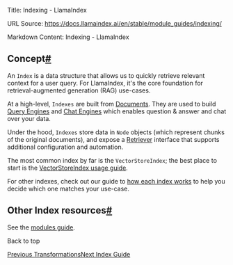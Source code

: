 Title: Indexing - LlamaIndex

URL Source: https://docs.llamaindex.ai/en/stable/module_guides/indexing/

Markdown Content:
Indexing - LlamaIndex


Concept[#](https://docs.llamaindex.ai/en/stable/module_guides/indexing/#concept "Permanent link")
-------------------------------------------------------------------------------------------------

An `Index` is a data structure that allows us to quickly retrieve relevant context for a user query. For LlamaIndex, it's the core foundation for retrieval-augmented generation (RAG) use-cases.

At a high-level, `Indexes` are built from [Documents](https://docs.llamaindex.ai/en/stable/module_guides/loading/documents_and_nodes/). They are used to build [Query Engines](https://docs.llamaindex.ai/en/stable/module_guides/deploying/query_engine/) and [Chat Engines](https://docs.llamaindex.ai/en/stable/module_guides/deploying/chat_engines/) which enables question & answer and chat over your data.

Under the hood, `Indexes` store data in `Node` objects (which represent chunks of the original documents), and expose a [Retriever](https://docs.llamaindex.ai/en/stable/module_guides/querying/retriever/) interface that supports additional configuration and automation.

The most common index by far is the `VectorStoreIndex`; the best place to start is the [VectorStoreIndex usage guide](https://docs.llamaindex.ai/en/stable/module_guides/indexing/vector_store_index/).

For other indexes, check out our guide to [how each index works](https://docs.llamaindex.ai/en/stable/module_guides/indexing/index_guide/) to help you decide which one matches your use-case.

Other Index resources[#](https://docs.llamaindex.ai/en/stable/module_guides/indexing/#other-index-resources "Permanent link")
-----------------------------------------------------------------------------------------------------------------------------

See the [modules guide](https://docs.llamaindex.ai/en/stable/module_guides/indexing/modules/).

Back to top

[Previous Transformations](https://docs.llamaindex.ai/en/stable/module_guides/loading/ingestion_pipeline/transformations/)[Next Index Guide](https://docs.llamaindex.ai/en/stable/module_guides/indexing/index_guide/)
